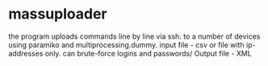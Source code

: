 # massuploader 

the program uploads commands line by line via ssh.
to a number of devices using paramiko and multiprocessing.dummy.
input file - csv or file with ip-addresses only.
can brute-force logins and passwords/
 Output file - XML
